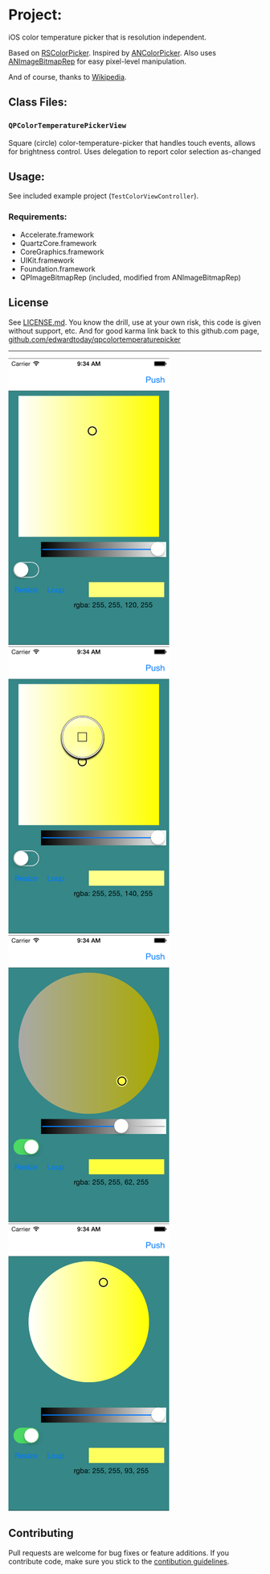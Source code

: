 
# Project:

iOS color temperature picker that is resolution independent.

Based on [RSColorPicker](https://github.com/RSully/RSColorPicker).
Inspired by [ANColorPicker](https://github.com/unixpickle/ANColorPicker).
Also uses [ANImageBitmapRep](https://github.com/unixpickle/ANImageBitmapRep) for easy pixel-level manipulation.

And of course, thanks to [Wikipedia](http://en.wikipedia.org/wiki/HSL_and_HSV).

## Class Files:

### `QPColorTemperaturePickerView`

Square (circle) color-temperature-picker that handles touch events, allows for brightness control. Uses delegation to report color selection as-changed

## Usage:

See included example project (`TestColorViewController`).

### Requirements:

* Accelerate.framework
* QuartzCore.framework
* CoreGraphics.framework
* UIKit.framework
* Foundation.framework
* QPImageBitmapRep (included, modified from ANImageBitmapRep)

## License

See [LICENSE.md](LICENSE.md). You know the drill, use at your own risk, this code is given without support, etc. And for good karma link back to this github.com page, [github.com/edwardtoday/qpcolortemperaturepicker](https://github.com/edwardtoday/QPColorTemperaturePicker)

***

<img alt="Color Picker - Default" src="./Example01.png" width="320">
<img alt="Color Picker - Loupe" src="./Example02.png" width="320">
<img alt="Color Picker - Opacity" src="./Example03.png" width="320">
<img alt="Color Picker - Circle" src="./Example04.png" width="320">

## Contributing

Pull requests are welcome for bug fixes or feature additions. If you contribute code, make sure you stick to the [contibution guidelines](CONTRIBUTING.md).
